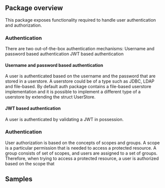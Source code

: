 ## Package overview

This package exposes functionality required to handle user authentication and authorization. 

### Authentication
There are two out-of-the-box authentication mechanisms:
Username and password based authentication
JWT based authentication

#### Username and password based authentication
A user is authenticated based on the username and the password that are stored in a userstore. A userstore could be of a type such as JDBC, LDAP and file-based. By default auth package contains a file-based userstore implementation and it is possible to implement a different type of a userstore by extending the struct UserStore.

#### JWT based authentication
A user is authenticated by validating a JWT in possession. 

### Authentication
User authorization is based on the concepts of scopes and groups. A scope is a particular permission that is needed to access a protected resource. A group consists of set of scopes, and users are assigned to a set of groups. Therefore, when trying to access a protected resource, a user is authorized based on the scope that

## Samples





